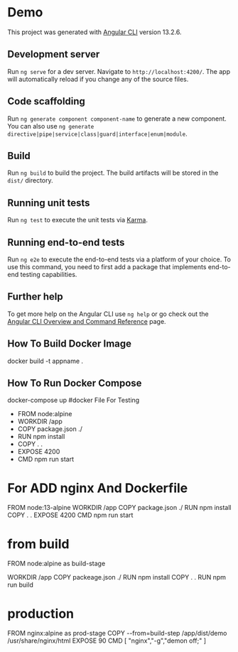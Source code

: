 # Demo

This project was generated with [Angular CLI](https://github.com/angular/angular-cli) version 13.2.6.

## Development server

Run `ng serve` for a dev server. Navigate to `http://localhost:4200/`. The app will automatically reload if you change any of the source files.

## Code scaffolding

Run `ng generate component component-name` to generate a new component. You can also use `ng generate directive|pipe|service|class|guard|interface|enum|module`.

## Build

Run `ng build` to build the project. The build artifacts will be stored in the `dist/` directory.

## Running unit tests

Run `ng test` to execute the unit tests via [Karma](https://karma-runner.github.io).

## Running end-to-end tests

Run `ng e2e` to execute the end-to-end tests via a platform of your choice. To use this command, you need to first add a package that implements end-to-end testing capabilities.

## Further help

To get more help on the Angular CLI use `ng help` or go check out the [Angular CLI Overview and Command Reference](https://angular.io/cli) page.

## How To Build Docker Image

docker build -t appname .

## How To Run Docker Compose

docker-compose up
#docker File For Testing
- FROM node:alpine
- WORKDIR /app
- COPY package.json ./
- RUN npm install
- COPY . .
- EXPOSE 4200
- CMD npm run start

# For ADD nginx And Dockerfile

FROM node:13-alpine
WORKDIR /app
COPY package.json ./
RUN npm install
COPY . .
EXPOSE 4200
CMD npm run start

# from build

FROM node:alpine as build-stage

WORKDIR /app
COPY packeage.json ./
RUN npm install
COPY . .
RUN npm run build

# production

FROM nginx:alpine as prod-stage
COPY --from=build-step /app/dist/demo /usr/share/nginx/html
EXPOSE 90
CMD [ "nginx","-g","demon off;" ]
